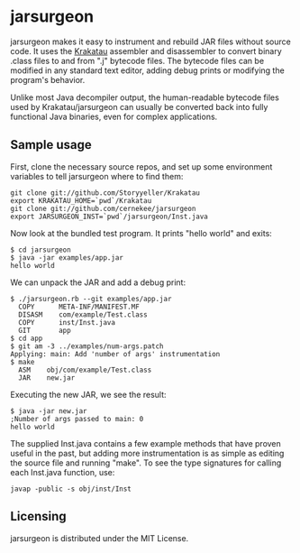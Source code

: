 jarsurgeon
==========

jarsurgeon makes it easy to instrument and rebuild JAR files without source
code.  It uses the [Krakatau](https://github.com/Storyyeller/Krakatau)
assembler and disassembler to convert binary .class files to and from ".j"
bytecode files.  The bytecode files can be modified in any standard text
editor, adding debug prints or modifying the program's behavior.

Unlike most Java decompiler output, the human-readable bytecode files used by
Krakatau/jarsurgeon can usually be converted back into fully functional
Java binaries, even for complex applications.

## Sample usage

First, clone the necessary source repos, and set up some environment
variables to tell jarsurgeon where to find them:

    git clone git://github.com/Storyyeller/Krakatau
    export KRAKATAU_HOME=`pwd`/Krakatau
    git clone git://github.com/cernekee/jarsurgeon
    export JARSURGEON_INST=`pwd`/jarsurgeon/Inst.java

Now look at the bundled test program.  It prints "hello world" and exits:

    $ cd jarsurgeon
    $ java -jar examples/app.jar
    hello world

We can unpack the JAR and add a debug print:

    $ ./jarsurgeon.rb --git examples/app.jar
      COPY      META-INF/MANIFEST.MF
      DISASM    com/example/Test.class
      COPY      inst/Inst.java
      GIT       app
    $ cd app
    $ git am -3 ../examples/num-args.patch 
    Applying: main: Add 'number of args' instrumentation
    $ make
      ASM    obj/com/example/Test.class
      JAR    new.jar

Executing the new JAR, we see the result:

    $ java -jar new.jar
    ;Number of args passed to main: 0
    hello world

The supplied Inst.java contains a few example methods that have proven
useful in the past, but adding more instrumentation is as simple as editing
the source file and running "make".  To see the type signatures for calling
each Inst.java function, use:

    javap -public -s obj/inst/Inst

## Licensing

jarsurgeon is distributed under the MIT License.
